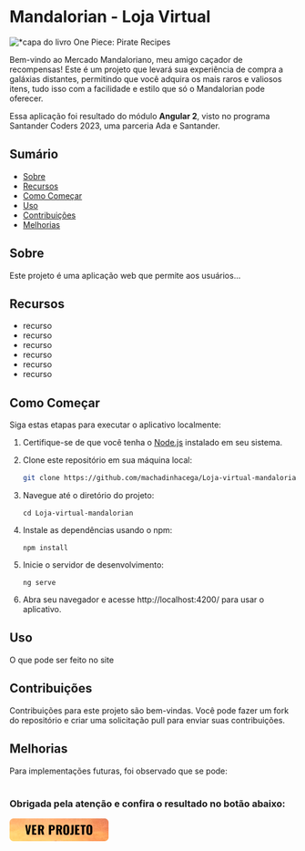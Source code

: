 # Mandalorian - Loja Virtual

![*capa do livro One Piece: Pirate Recipes](https://github.com/machadinhacega/Loja-virtual-mandalorian/blob/main/screenshot.png?raw=true)


Bem-vindo ao Mercado Mandaloriano, meu amigo caçador de recompensas! Este é um projeto que levará sua experiência de compra a galáxias distantes, permitindo que você adquira os mais raros e valiosos itens, tudo isso com a facilidade e estilo que só o Mandalorian pode oferecer.

Essa aplicação foi resultado do módulo <b>Angular 2</b>, visto no programa Santander Coders 2023, uma parceria Ada e Santander.

## Sumário
- [Sobre](#sobre)
- [Recursos](#recursos)
- [Como Começar](#como-começar)
- [Uso](#uso)
- [Contribuições](#contribuições)
- [Melhorias](#melhorias)


## Sobre
Este projeto é uma aplicação web que permite aos usuários...

## Recursos
- recurso
- recurso
- recurso
- recurso
- recurso
- recurso

## Como Começar
Siga estas etapas para executar o aplicativo localmente:

1. Certifique-se de que você tenha o [Node.js](https://nodejs.org/) instalado em seu sistema.

2. Clone este repositório em sua máquina local:

   ```bash
   git clone https://github.com/machadinhacega/Loja-virtual-mandalorian.git
3. Navegue até o diretório do projeto:
   ```
   cd Loja-virtual-mandalorian
4. Instale as dependências usando o npm:
   ```
   npm install
5. Inicie o servidor de desenvolvimento:
   ```
   ng serve
6. Abra seu navegador e acesse http://localhost:4200/ para usar o aplicativo.


## Uso
O que pode ser feito no site

## Contribuições
Contribuições para este projeto são bem-vindas. Você pode fazer um fork do repositório e criar uma solicitação pull para enviar suas contribuições.

## Melhorias
Para implementações futuras, foi observado que se pode:

# 
### Obrigada pela atenção e confira o resultado no botão abaixo:

[<img src='verProjeto.png' alt='botao ver projeto' height='40'>](https://loja-virtual-mandalorian.vercel.app/produtos) 
